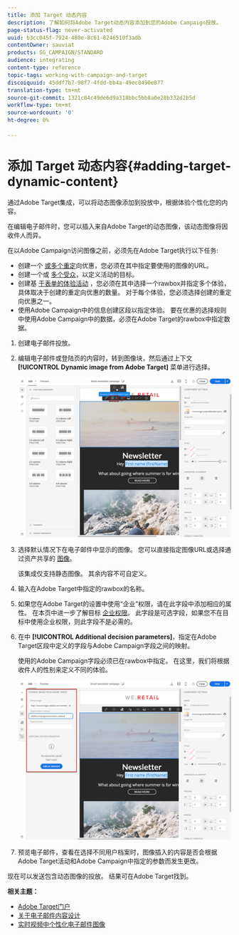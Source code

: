 ```yaml
---
title: 添加 Target 动态内容
description: 了解如何将Adobe Target动态内容添加到您的Adobe Campaign投放。
page-status-flag: never-activated
uuid: b3cc045f-7924-480e-8c61-8246510f3adb
contentOwner: sauviat
products: SG_CAMPAIGN/STANDARD
audience: integrating
content-type: reference
topic-tags: working-with-campaign-and-target
discoiquuid: 45ddf7b7-98f7-4fdd-bb4a-49ec8490e877
translation-type: tm+mt
source-git-commit: 1321c84c49de6d9a318bbc5bb8a0e28b332d2b5d
workflow-type: tm+mt
source-wordcount: '0'
ht-degree: 0%

---
```



# 添加 Target 动态内容{#adding-target-dynamic-content}

通过Adobe Target集成，可以将动态图像添加到投放中，根据体验个性化您的内容。

在编辑电子邮件时，您可以插入来自Adobe Target的动态图像，该动态图像将因收件人而异。

在以Adobe Campaign访问图像之前，必须先在Adobe Target执行以下任务:

* 创建一个 [或多个重定](https://docs.adobe.com/content/help/en/target/using/experiences/offers/offer-redirect.html)向优惠，您必须在其中指定要使用的图像的URL。
* 创建一个或 [多个受众](https://docs.adobe.com/content/help/en/target/using/audiences/create-audiences/audiences.html)，以定义活动的目标。
* 创建基 [于表单的体验活动](https://docs.adobe.com/content/help/en/target/using/experiences/form-experience-composer.html) ，您必须在其中选择一个rawbox并指定多个体验，具体取决于创建的重定向优惠的数量。 对于每个体验，您必须选择创建的重定向优惠之一。
* 使用Adobe Campaign中的信息创建区段以指定体验。 要在优惠的选择规则中使用Adobe Campaign中的数据，必须在Adobe Target的rawbox中指定数据。

1. 创建电子邮件投放。
1. 编辑电子邮件或登陆页的内容时，转到图像块，然后通过上下文 **[!UICONTROL Dynamic image from Adobe Target]** 菜单进行选择。

   ![](assets/tar_insert_dynamic_image.png)

1. 选择默认情况下在电子邮件中显示的图像。 您可以直接指定图像URL或选择通过资产共享的 [图像](../../integrating/using/working-with-campaign-and-assets-core-service.md)。

   该集成仅支持静态图像。 其余内容不可自定义。

1. 输入在Adobe Target中指定的rawbox的名称。
1. 如果您在Adobe Target的设置中使用“企业”权限，请在此字段中添加相应的属性。 在本页中进一步了解目标 [企业权限](https://docs.adobe.com/content/help/en/target/using/administer/manage-users/enterprise/properties-overview.html)。 此字段是可选字段，如果您不在目标中使用企业权限，则此字段不是必需的。
1. 在中 **[!UICONTROL Additional decision parameters]**，指定在Adobe Target区段中定义的字段与Adobe Campaign字段之间的映射。

   使用的Adobe Campaign字段必须已在rawbox中指定。 在这里，我们将根据收件人的性别来定义不同的体验。

   ![](assets/tar_additional_decisionning_parameters.png)

1. 预览电子邮件，查看在选择不同用户档案时，图像插入的内容是否会根据Adobe Target活动和Adobe Campaign中指定的参数而发生更改。

现在可以发送包含动态图像的投放。 结果可在Adobe Target找到。

**相关主题：**

* [Adobe Target门户](https://docs.adobe.com/content/help/zh-Hans/target/using/integrate/campaign-and-target.html)
* [关于电子邮件内容设计](../../designing/using/designing-content-in-adobe-campaign.md)
* [实时视频中个性化电子邮件图像](https://helpx.adobe.com/cn/marketing-cloud/how-to/email-marketing.html)

